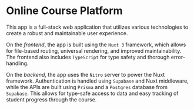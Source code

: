 # Online Course Platform

This app is a full-stack web application that utilizes various technologies to create a robust and maintainable user experience.

On the *frontend*, the app is built using the `Nuxt 3` framework, which allows for file-based routing, universal rendering, and improved maintainability. The frontend also includes `TypeScript` for type safety and thorough error-handling.

On the *backend*, the app uses the `Nitro` server to power the Nuxt framework. Authentication is handled using `Supabase` and Nuxt middleware, while the APIs are built using `Prisma` and a `Postgres` database from `Supabase`. This allows for type-safe access to data and easy tracking of student progress through the course.
